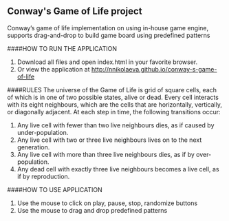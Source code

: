 ## Conway's Game of Life project

Conway’s game of life implementation on using in-house game engine, supports drag-and-drop to build game board using predefined patterns

####HOW TO RUN THE APPLICATION

1. Download all files and open index.html in your favorite browser.
2. Or view the application at http://nnikolaeva.github.io/conway-s-game-of-life

####RULES
The universe of the Game of Life is grid of square cells, each of which is in one of two possible states, alive or dead. Every cell interacts with its eight neighbours, which are the cells that are horizontally, vertically, or diagonally adjacent. At each step in time, the following transitions occur:

1. Any live cell with fewer than two live neighbours dies, as if caused by under-population.
2. Any live cell with two or three live neighbours lives on to the next generation.
3. Any live cell with more than three live neighbours dies, as if by over-population.
4. Any dead cell with exactly three live neighbours becomes a live cell, as if by reproduction.

####HOW TO USE APPLICATION
1. Use the mouse to click on play, pause, stop, randomize buttons
2. Use the mouse to drag and drop predefined patterns